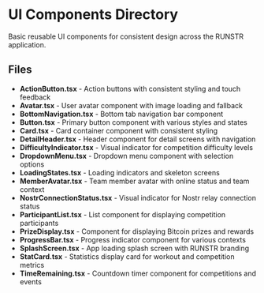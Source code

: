 # UI Components Directory

Basic reusable UI components for consistent design across the RUNSTR application.

## Files

- **ActionButton.tsx** - Action buttons with consistent styling and touch feedback
- **Avatar.tsx** - User avatar component with image loading and fallback
- **BottomNavigation.tsx** - Bottom tab navigation bar component
- **Button.tsx** - Primary button component with various styles and states
- **Card.tsx** - Card container component with consistent styling
- **DetailHeader.tsx** - Header component for detail screens with navigation
- **DifficultyIndicator.tsx** - Visual indicator for competition difficulty levels
- **DropdownMenu.tsx** - Dropdown menu component with selection options
- **LoadingStates.tsx** - Loading indicators and skeleton screens
- **MemberAvatar.tsx** - Team member avatar with online status and team context
- **NostrConnectionStatus.tsx** - Visual indicator for Nostr relay connection status
- **ParticipantList.tsx** - List component for displaying competition participants
- **PrizeDisplay.tsx** - Component for displaying Bitcoin prizes and rewards
- **ProgressBar.tsx** - Progress indicator component for various contexts
- **SplashScreen.tsx** - App loading splash screen with RUNSTR branding
- **StatCard.tsx** - Statistics display card for workout and competition metrics
- **TimeRemaining.tsx** - Countdown timer component for competitions and events